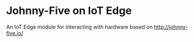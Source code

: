 # Johnny-Five on IoT Edge
An IoT Edge module for interacting with hardware based on http://johnny-five.io/
